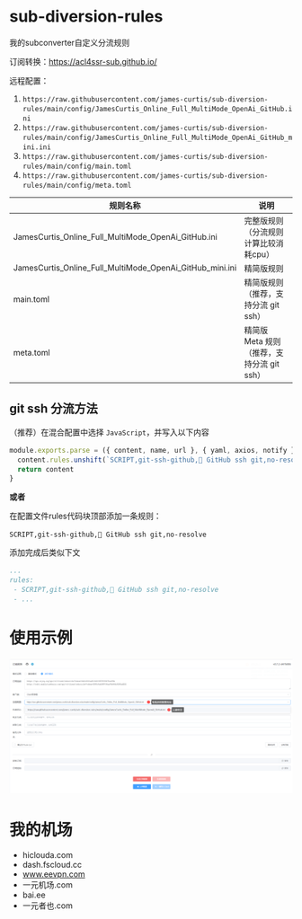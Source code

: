 # sub-diversion-rules
我的subconverter自定义分流规则

订阅转换：https://acl4ssr-sub.github.io/

远程配置：
1. `https://raw.githubusercontent.com/james-curtis/sub-diversion-rules/main/config/JamesCurtis_Online_Full_MultiMode_OpenAi_GitHub.ini`
2. `https://raw.githubusercontent.com/james-curtis/sub-diversion-rules/main/config/JamesCurtis_Online_Full_MultiMode_OpenAi_GitHub_mini.ini`
3. `https://raw.githubusercontent.com/james-curtis/sub-diversion-rules/main/config/main.toml`
4. `https://raw.githubusercontent.com/james-curtis/sub-diversion-rules/main/config/meta.toml`

| 规则名称                                                 | 说明                                       |
| -------------------------------------------------------- | ------------------------------------------ |
| JamesCurtis_Online_Full_MultiMode_OpenAi_GitHub.ini      | 完整版规则（分流规则计算比较消耗cpu）      |
| JamesCurtis_Online_Full_MultiMode_OpenAi_GitHub_mini.ini | 精简版规则                                 |
| main.toml                                                | 精简版规则（推荐，支持分流 git ssh）       |
| meta.toml                                                | 精简版 Meta 规则（推荐，支持分流 git ssh） |

## git ssh 分流方法

（推荐）在混合配置中选择 `JavaScript`，并写入以下内容
```js
module.exports.parse = ({ content, name, url }, { yaml, axios, notify }) => {
  content.rules.unshift(`SCRIPT,git-ssh-github,🚧 GitHub ssh git,no-resolve`)
  return content
}
```

**或者**

在配置文件rules代码块顶部添加一条规则：

`SCRIPT,git-ssh-github,🚧 GitHub ssh git,no-resolve`

添加完成后类似下文

```yaml
...
rules:
 - SCRIPT,git-ssh-github,🚧 GitHub ssh git,no-resolve
 - ...
```



# 使用示例

![1.img](docs/img/1.png)

# 我的机场
- hiclouda.com
- dash.fscloud.cc
- www.eevpn.com
- 一元机场.com
- bai.ee
- 一元者也.com
